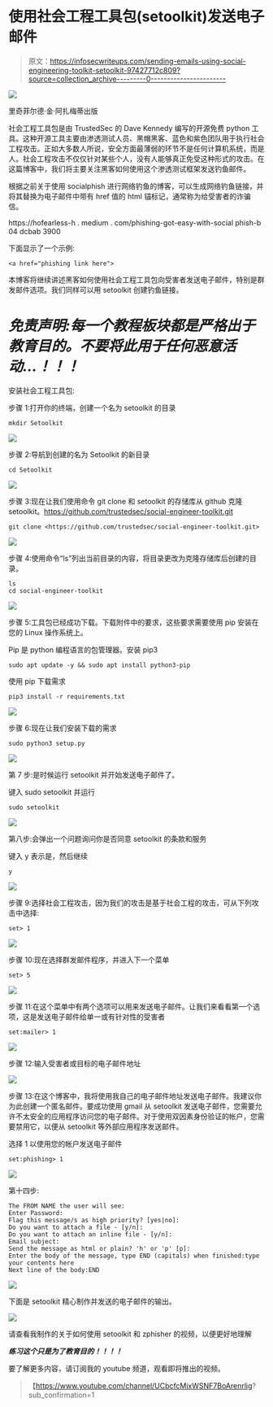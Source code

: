 # 使用社会工程工具包(setoolkit)发送电子邮件

> 原文：<https://infosecwriteups.com/sending-emails-using-social-engineering-toolkit-setoolkit-97427712c809?source=collection_archive---------0----------------------->

![](img/042fbe6c57303efa0271d83884cc7dde.png)

里奇菲尔德·金·阿扎梅蒂出版

社会工程工具包是由 TrustedSec 的 Dave Kennedy 编写的开源免费 python 工具。这种开源工具主要由渗透测试人员、黑帽黑客、蓝色和紫色团队用于执行社会工程攻击。正如大多数人所说，安全方面最薄弱的环节不是任何计算机系统，而是人。社会工程攻击不仅仅针对某些个人，没有人能够真正免受这种形式的攻击。在这篇博客中，我们将主要关注黑客如何使用这个渗透测试框架发送钓鱼邮件。

根据之前关于使用 socialphish 进行网络钓鱼的博客，可以生成网络钓鱼链接，并将其替换为电子邮件中带有 href 值的 html 锚标记，通常称为给受害者的诈骗信。

https://hofearless-h . medium . com/phishing-got-easy-with-social phish-b 04 dcbab 3900

下面显示了一个示例:

```
<a href="phishing link here">
```

本博客将继续讲述黑客如何使用社会工程工具包向受害者发送电子邮件，特别是群发邮件选项。我们同样可以用 setoolkit 创建钓鱼链接。

# ***免责声明:每一个教程板块都是严格出于教育目的。不要将此用于任何恶意活动…！！！***

安装社会工程工具包:

步骤 1:打开你的终端，创建一个名为 setoolkit 的目录

```
mkdir Setoolkit
```

![](img/c4abd5313032b1767138304235e5370a.png)

步骤 2:导航到创建的名为 Setoolkit 的新目录

```
cd Setoolkit
```

![](img/c1fdc127ab4a9a55fdfd9c273412cb68.png)

步骤 3:现在让我们使用命令 git clone 和 setoolkit 的存储库从 github 克隆 setoolkit。https://github.com/trustedsec/social-engineer-toolkit.git

```
git clone <https://github.com/trustedsec/social-engineer-toolkit.git>
```

![](img/6e58d26d71ac4c610977c7cc7fc51195.png)

步骤 4:使用命令“ls”列出当前目录的内容，将目录更改为克隆存储库后创建的目录。

```
ls
cd social-engineer-toolkit
```

![](img/9e7062a64ae9006b68e077c25779355a.png)

步骤 5:工具包已经成功下载。下载附件中的要求，这些要求需要使用 pip 安装在您的 Linux 操作系统上。

Pip 是 python 编程语言的包管理器。安装 pip3

```
sudo apt update -y && sudo apt install python3-pip
```

使用 pip 下载需求

```
pip3 install -r requirements.txt
```

![](img/11261833d4eaef378907cb1c72117443.png)

步骤 6:现在让我们安装下载的需求

```
sudo python3 setup.py
```

![](img/c07c4bbf93e3b23e5f0b1a03b64c230a.png)

第 7 步:是时候运行 setoolkit 并开始发送电子邮件了。

键入 sudo setoolkit 并运行

```
sudo setoolkit
```

![](img/4002852fe7fe92e0c98cfe504c036bf2.png)

第八步:会弹出一个问题询问你是否同意 setoolkit 的条款和服务

键入 y 表示是，然后继续

```
y
```

![](img/9a9a0bb11ce624faaffaf61fff46dd44.png)

步骤 9:选择社会工程攻击，因为我们的攻击是基于社会工程的攻击，可从下列攻击中选择:

```
set> 1
```

![](img/563eeb1ddae1ab99c7fe105c60bedb9a.png)

步骤 10:现在选择群发邮件程序，并进入下一个菜单

```
set> 5
```

![](img/08b50b970af798a56ac437bba3ef5a4e.png)

步骤 11:在这个菜单中有两个选项可以用来发送电子邮件。让我们来看看第一个选项，这是发送电子邮件给单一或有针对性的受害者

```
set:mailer> 1
```

![](img/1fa934556a17fbfe1ffc58697429b009.png)

步骤 12:输入受害者或目标的电子邮件地址

![](img/411babe196eaa230215abcd7dad88396.png)

步骤 13:在这个博客中，我将使用我自己的电子邮件地址发送电子邮件。我建议你为此创建一个匿名邮件。要成功使用 gmail 从 setoolkit 发送电子邮件，您需要允许不太安全的应用程序访问您的电子邮件。对于使用双因素身份验证的帐户，您需要禁用它，以便从 setoolkit 等外部应用程序发送邮件。

选择 1 以使用您的帐户发送电子邮件

```
set:phishing> 1
```

![](img/1a1f1c19801bfe7861c9f4b91027206f.png)

第十四步:

```
The FROM NAME the user will see:
Enter Password:
Flag this message/s as high priority? [yes|no]:
Do you want to attach a file - [y/n]:
Do you want to attach an inline file - [y/n]:
Email subject:
Send the message as html or plain? 'h' or 'p' [p]:
Enter the body of the message, type END (capitals) when finished:type your contents here
Next line of the body:END
```

![](img/41da461418b069afd13310dd3ded729a.png)

下面是 setoolkit 精心制作并发送的电子邮件的输出。

![](img/eb27d61396e7276a1680d641f98c7793.png)

请查看我制作的关于如何使用 setoolkit 和 zphisher 的视频，以便更好地理解

***练习这个只是为了教育目的！！！！***

要了解更多内容，请订阅我的 youtube 频道，观看即将推出的视频。

> 【https://www.youtube.com/channel/UCbcfcMixWSNF7BoArenrlig? sub_confirmation=1